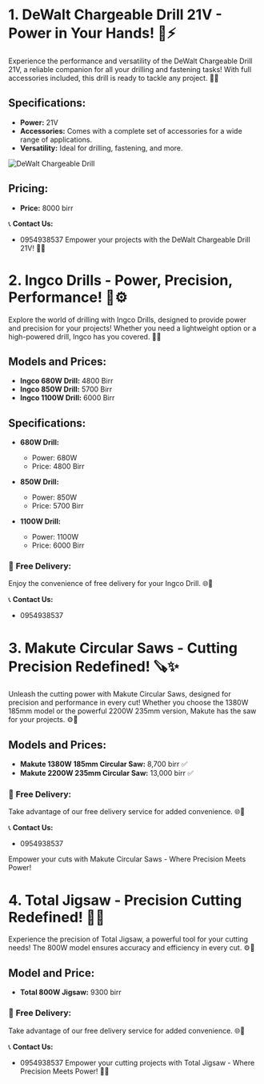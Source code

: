 # 1. DeWalt Chargeable Drill 21V - Power in Your Hands! 🔧⚡

Experience the performance and versatility of the DeWalt Chargeable Drill 21V, a reliable companion for all your drilling and fastening tasks! With full accessories included, this drill is ready to tackle any project. 💪🔩

## Specifications:

- **Power:** 21V
- **Accessories:** Comes with a complete set of accessories for a wide range of applications.
- **Versatility:** Ideal for drilling, fastening, and more.

![DeWalt Chargeable Drill](images/dewalt_drill_preview.png)

## Pricing:

- **Price:** 8000 birr

📞 **Contact Us:**
- 0954938537
Empower your projects with the DeWalt Chargeable Drill 21V! 🔧💡

# 2. Ingco Drills - Power, Precision, Performance! 🔧⚙️

Explore the world of drilling with Ingco Drills, designed to provide power and precision for your projects! Whether you need a lightweight option or a high-powered drill, Ingco has you covered. 💪🔩

## Models and Prices:

- **Ingco 680W Drill:** 4800 Birr
- **Ingco 850W Drill:** 5700 Birr
- **Ingco 1100W Drill:** 6000 Birr

## Specifications:

- **680W Drill:**
  - Power: 680W
  - Price: 4800 Birr

- **850W Drill:**
  - Power: 850W
  - Price: 5700 Birr

- **1100W Drill:**
  - Power: 1100W
  - Price: 6000 Birr

### 🚚 **Free Delivery:**
Enjoy the convenience of free delivery for your Ingco Drill. 🌐🎁

📞 **Contact Us:**
- 0954938537

# 3. Makute Circular Saws - Cutting Precision Redefined! 🪚✨

Unleash the cutting power with Makute Circular Saws, designed for precision and performance in every cut! Whether you choose the 1380W 185mm model or the powerful 2200W 235mm version, Makute has the saw for your projects. ⚙️🔪

## Models and Prices:

- **Makute 1380W 185mm Circular Saw:** 8,700 birr ✅
- **Makute 2200W 235mm Circular Saw:** 13,000 birr ✅

### 🚚 **Free Delivery:**
Take advantage of our free delivery service for added convenience. 🌐🎁

📞 **Contact Us:**
- 0954938537

Empower your cuts with Makute Circular Saws - Where Precision Meets Power! 
# 4. Total Jigsaw - Precision Cutting Redefined! 🔧✨

Experience the precision of Total Jigsaw, a powerful tool for your cutting needs! The 800W model ensures accuracy and efficiency in every cut. ⚙️🔪

## Model and Price:

- **Total 800W Jigsaw:** 9300 birr

### 🚚 **Free Delivery:**
Take advantage of our free delivery service for added convenience. 🌐🎁

📞 **Contact Us:**
- 0954938537
Empower your cutting projects with Total Jigsaw - Where Precision Meets Power! 🔧💡

